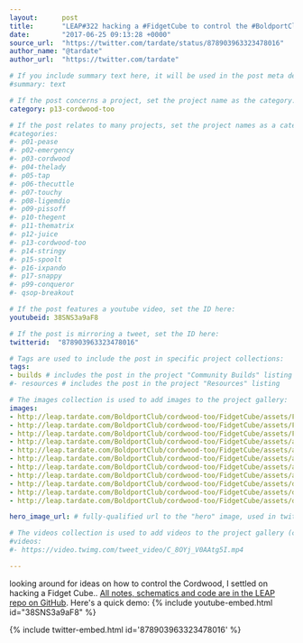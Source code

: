 ```yaml
---
layout:      post
title:       "LEAP#322 hacking a #FidgetCube to control the #BoldportClub Cordwood Too"
date:        "2017-06-25 09:13:28 +0000"
source_url:  "https://twitter.com/tardate/status/878903963323478016"
author_name: "@tardate"
author_url:  "https://twitter.com/tardate"

# If you include summary text here, it will be used in the post meta description instead of an excerpt from the post body
#summary: text

# If the post concerns a project, set the project name as the category:
category: p13-cordwood-too

# If the post relates to many projects, set the project names as a categories array:
#categories:
#- p01-pease
#- p02-emergency
#- p03-cordwood
#- p04-thelady
#- p05-tap
#- p06-thecuttle
#- p07-touchy
#- p08-ligemdio
#- p09-pissoff
#- p10-thegent
#- p11-thematrix
#- p12-juice
#- p13-cordwood-too
#- p14-stringy
#- p15-spoolt
#- p16-ixpando
#- p17-snappy
#- p99-conqueror
#- qsop-breakout

# If the post features a youtube video, set the ID here:
youtubeid: 38SNS3a9aF8

# If the post is mirroring a tweet, set the ID here:
twitterid:  "878903963323478016"

# Tags are used to include the post in specific project collections:
tags:
- builds # includes the post in the project "Community Builds" listing
#- resources # includes the post in the project "Resources" listing

# The images collection is used to add images to the project gallery:
images:
- http://leap.tardate.com/BoldportClub/cordwood-too/FidgetCube/assets/FidgetCube_build.jpg
- http://leap.tardate.com/BoldportClub/cordwood-too/FidgetCube/assets/FidgetCube_bb.jpg
- http://leap.tardate.com/BoldportClub/cordwood-too/FidgetCube/assets/FidgetCube_schematic.jpg
- http://leap.tardate.com/BoldportClub/cordwood-too/FidgetCube/assets/assembly1.jpg
- http://leap.tardate.com/BoldportClub/cordwood-too/FidgetCube/assets/assembly2.jpg
- http://leap.tardate.com/BoldportClub/cordwood-too/FidgetCube/assets/assembly3.jpg
- http://leap.tardate.com/BoldportClub/cordwood-too/FidgetCube/assets/assembly4.jpg
- http://leap.tardate.com/BoldportClub/cordwood-too/FidgetCube/assets/assembly5.jpg
- http://leap.tardate.com/BoldportClub/cordwood-too/FidgetCube/assets/disassembly1.jpg
- http://leap.tardate.com/BoldportClub/cordwood-too/FidgetCube/assets/disassembly2.jpg
- http://leap.tardate.com/BoldportClub/cordwood-too/FidgetCube/assets/disassembly3.jpg

hero_image_url: # fully-qualified url to the "hero" image, used in twitter cards for example

# The videos collection is used to add videos to the project gallery (currently only mp4):
#videos:
#- https://video.twimg.com/tweet_video/C_8OYj_V0AAtg5I.mp4

---
```


looking around for ideas on how to control the Cordwood, I settled on hacking a Fidget Cube..
[All notes, schematics and code are in the LEAP repo on GitHub](https://github.com/tardate/LittleArduinoProjects/tree/master/BoldportClub/cordwood-too/FidgetCube).
Here's a quick demo:
{% include youtube-embed.html id="38SNS3a9aF8" %}

{% include twitter-embed.html id='878903963323478016' %}
